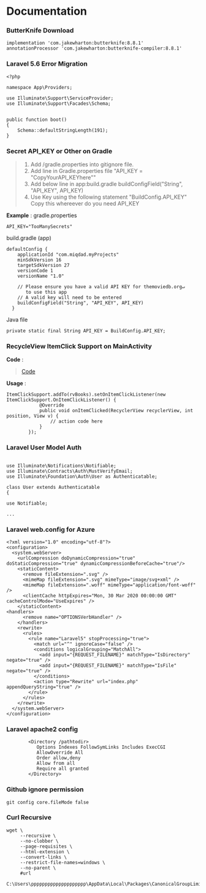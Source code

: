 # Documentation

### ButterKnife Download
```
implementation 'com.jakewharton:butterknife:8.8.1'
annotationProcessor 'com.jakewharton:butterknife-compiler:8.8.1'
```

### Laravel 5.6 Error Migration
```
<?php

namespace App\Providers;

use Illuminate\Support\ServiceProvider;
use Illuminate\Support\Facades\Schema;


public function boot()
{
    Schema::defaultStringLength(191);
}
```

### Secret API_KEY or Other on Gradle

> 1. Add /gradle.properties into gitignore file.
> 2. Add line in Gradle.properties file "API_KEY = "CopyYourAPI_KEYhere""
> 3. Add below line in app:build.gradle buildConfigField("String", "API_KEY", API_KEY)
> 4. Use Key using the following statement "BuildConfig.API_KEY" Copy this whereever do you need API_KEY

__Example__ :
gradle.properties
```
API_KEY="TooManySecrets"
```
build.gradle (app)
```
defaultConfig {
    applicationId "com.miqdad.myProjects"
    minSdkVersion 16
    targetSdkVersion 27
    versionCode 1
    versionName "1.0"

    // Please ensure you have a valid API KEY for themoviedb.org↵
       to use this app
    // A valid key will need to be entered
    buildConfigField("String", "API_KEY", API_KEY)
  }
```
Java file
```
private static final String API_KEY = BuildConfig.API_KEY;
```


### RecycleView ItemClick Support on MainActivity
__Code__ :
> [Code](./ItemClickSupport.java)  

__Usage__ :
```
ItemClickSupport.addTo(rvBooks).setOnItemClickListener(new ItemClickSupport.OnItemClickListener() {
            @Override
            public void onItemClicked(RecyclerView recyclerView, int position, View v) {
                // action code here
            }
        });
```

### Laravel User Model Auth
```

use Illuminate\Notifications\Notifiable;
use Illuminate\Contracts\Auth\MustVerifyEmail;
use Illuminate\Foundation\Auth\User as Authenticatable;

class User extends Authenticatable
{

use Notifiable;

...

```

### Laravel web.config for Azure
```
<?xml version="1.0" encoding="utf-8"?>  
<configuration>  
  <system.webServer>
    <urlCompression doDynamicCompression="true" doStaticCompression="true" dynamicCompressionBeforeCache="true"/>
    <staticContent>
      <remove fileExtension=".svg" />
      <mimeMap fileExtension=".svg" mimeType="image/svg+xml" />
      <mimeMap fileExtension=".woff" mimeType="application/font-woff" />
      <clientCache httpExpires="Mon, 30 Mar 2020 00:00:00 GMT" cacheControlMode="UseExpires" />
    </staticContent>
<handlers>
      <remove name="OPTIONSVerbHandler" />
    </handlers>
    <rewrite>
      <rules>
        <rule name="Laravel5" stopProcessing="true">
          <match url="^" ignoreCase="false" />
          <conditions logicalGrouping="MatchAll">
            <add input="{REQUEST_FILENAME}" matchType="IsDirectory" negate="true" />
            <add input="{REQUEST_FILENAME}" matchType="IsFile" negate="true" />
          </conditions>
          <action type="Rewrite" url="index.php" appendQueryString="true" />
        </rule>
      </rules>
    </rewrite>
  </system.webServer>
</configuration>
```


### Laravel apache2 config
```
        <Directory /pathtodir>
           Options Indexes FollowSymLinks Includes ExecCGI
           AllowOverride All
           Order allow,deny
           Allow from all
           Require all granted
        </Directory>
```
### Github ignore permission
```
git config core.fileMode false
```
### Curl Recursive
```
wget \
     --recursive \
     --no-clobber \
     --page-requisites \
     --html-extension \
     --convert-links \
     --restrict-file-names=windows \
     --no-parent \
     #url
```


```
C:\Users\pppppppppppppppppppp\AppData\Local\Packages\CanonicalGroupLimited.Ubuntu18.04onWindows_79rhkp1fndgsc\LocalState\rootfs\home\rootpixel
```
